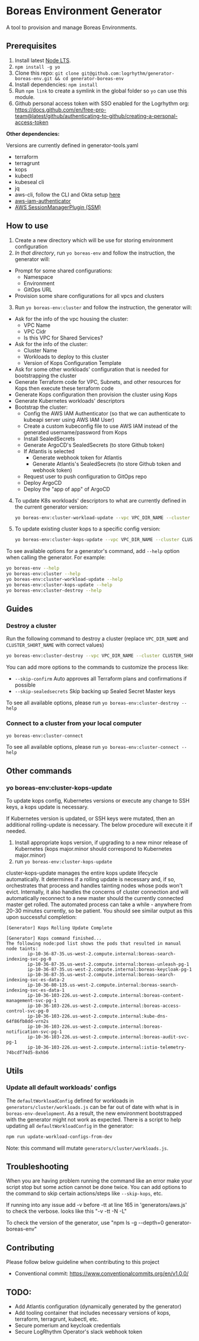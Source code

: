 # Boreas Environment Generator

A tool to provision and manage Boreas Environments.

## Prerequisites

1. Install latest [Node LTS](https://nodejs.org).
2. `npm install -g yo`
3. Clone this repo: `git clone git@github.com:logrhythm/generator-boreas-env.git && cd generator-boreas-env`
4. Install dependencies: `npm install`
5. Run `npm link` to create a symlink in the global folder so `yo` can use this module.
6. Github personal access token with SSO enabled for the Logrhythm org: https://docs.github.com/en/free-pro-team@latest/github/authenticating-to-github/creating-a-personal-access-token

**Other dependencies:**

Versions are currently defined in generator-tools.yaml
- terraform
- terragrunt
- kops
- kubectl
- kubeseal cli
- jq
- aws-cli, follow the CLI and Okta setup [here](https://confluence.logrhythm.com/display/NGP/AWS+CLI+usage)
- [aws-iam-authenticator](https://docs.aws.amazon.com/eks/latest/userguide/install-aws-iam-authenticator.html)
- [AWS SessionManagerPlugin (SSM)](https://confluence.logrhythm.com/display/NGP/AWS+Session+Manager)

## How to use

1. Create a new directory which will be use for storing environment configuration
2. _In that directory_, run `yo boreas-env` and follow the instruction, the generator will:
  - Prompt for some shared configurations:
    -  Namespace
    -  Environment
    -  GitOps URL
  - Provision some share configurations for all vpcs and clusters
3. Run `yo boreas-env:cluster` and follow the instruction, the generator will:
  - Ask for the info of the vpc housing the cluster:
    - VPC Name
    - VPC Cidr
    - Is this VPC for Shared Services?
  - Ask for the info of the cluster:
    - Cluster Name
    - Workloads to deploy to this cluster
    - Version of Kops Configuration Template
  - Ask for some other workloads' configuration that is needed for bootstrapping the cluster
  - Generate Terraform code for VPC, Subnets, and other resources for Kops then execute these terraform code
  - Generate Kops configuration then provision the cluster using Kops
  - Generate Kubernetes workloads' descriptors
  - Bootstrap the cluster:
    - Config the AWS IAM Authenticator (so that we can authenticate to kubeapi server using AWS IAM User)
    - Create a custom kubeconfig file to use AWS IAM instead of the generated username/password from Kops
    - Install SealedSecrets
    - Generate ArgoCD's SealedSecrets (to store Github token)
    - If Atlantis is selected
      - Generate webhook token for Atlantis
      - Generate Atlantis's SealedSecrets (to store Github token and webhook token)
    - Request user to push configuration to GitOps repo
    - Deploy ArgoCD
    - Deploy the "app of app" of ArgoCD
4. To update K8s workloads' descriptors to what are currently defined in the current generator version:

    ```zsh
    yo boreas-env:cluster-workload-update --vpc VPC_DIR_NAME --cluster CLUSTER_SHORT_NAME [--reconfigure-workload]
    ```
5. To update existing cluster kops to a specific config version:

    ```zsh
    yo boreas-env:cluster-kops-update --vpc VPC_DIR_NAME --cluster CLUSTER_SHORT_NAME [--reconfigure-kops]
    ```

To see available options for a generator's command, add `--help` option when calling the generator. For example:

```zsh
yo boreas-env --help
yo boreas-env:cluster --help
yo boreas-env:cluster-workload-update --help
yo boreas-env:cluster-kops-update --help
yo boreas-env:cluster-destroy --help
```

## Guides

### Destroy a cluster

Run the following command to destroy a cluster (replace `VPC_DIR_NAME` and `CLUSTER_SHORT_NAME` with correct values)

```bash
yo boreas-env:cluster-destroy --vpc VPC_DIR_NAME --cluster CLUSTER_SHORT_NAME
```

You can add more options to the commands to customize the process like:

- `--skip-confirm` Auto approves all Terraform plans and confirmations if possible
- `--skip-sealedsecrets` Skip backing up Sealed Secret Master keys

To see all available options, please run `yo boreas-env:cluster-destroy --help`

### Connect to a cluster from your local computer

```bash
yo boreas-env:cluster-connect
```

To see all available options, please run `yo boreas-env:cluster-connect --help`

## Other commands

### yo boreas-env:cluster-kops-update

To update kops config, Kubernetes versions or execute any change to SSH keys, a kops update is necessary.

If Kubernetes version is updated, or SSH keys were mutated, then an additional rolling-update is necessary. The below procedure will execute it if needed.

1. Install appropriate kops version, if upgrading to a new minor release of Kubernetes (kops major.minor should correspond to Kubernetes major.minor)
2. run `yo boreas-env:cluster-kops-update`

cluster-kops-update manages the entire kops update lifecycle automatically. It determines if a rolling update is necessary and, if so, orchestrates that process and handles tainting nodes whose pods won't evict. Internally, it also handles the concerns of cluster connection and will automatically reconnect to a new master should the currently connected master get rolled. The automated process can take a while - anywhere from 20-30 minutes currently, so be patient. You should see similar output as this upon successful completion:

```
[Generator] Kops Rolling Update Complete

[Generator] Kops command finished...
The following node:pod list shows the pods that resulted in manual node taints:
        ip-10-36-87-35.us-west-2.compute.internal:boreas-search-indexing-svc-pg-0
        ip-10-36-87-35.us-west-2.compute.internal:boreas-unleash-pg-1
        ip-10-36-87-35.us-west-2.compute.internal:boreas-keycloak-pg-1
        ip-10-36-87-35.us-west-2.compute.internal:boreas-search-indexing-svc-es-data-2
        ip-10-36-80-135.us-west-2.compute.internal:boreas-search-indexing-svc-es-data-1
        ip-10-36-103-226.us-west-2.compute.internal:boreas-content-management-svc-pg-1
        ip-10-36-103-226.us-west-2.compute.internal:boreas-access-control-svc-pg-0
        ip-10-36-103-226.us-west-2.compute.internal:kube-dns-64f86fb8dd-vrn2s
        ip-10-36-103-226.us-west-2.compute.internal:boreas-notification-svc-pg-1
        ip-10-36-103-226.us-west-2.compute.internal:boreas-audit-svc-pg-1
        ip-10-36-103-226.us-west-2.compute.internal:istio-telemetry-74bcdf74d5-8xhb6
```

## Utils

### Update all default workloads' configs
The `defaultWorkloadConfig` defined for workloads in `generators/cluster/workloads.js` can be far out of date with what is in `boreas-env-development`. As a result, the new environment bootstrapped with the generator might not work as expected. There is a script to help updating all `defaultWorkloadConfig` in the generator:

```zsh
npm run update-workload-configs-from-dev
```

Note: this command will mutate `generators/cluster/workloads.js`.

## Troubleshooting

When you are having problem running the command like an error make your script stop but some action cannot be done twice. You can add options to the command to skip certain actions/steps like `--skip-kops`, etc.

If running into any issue add -v before -tt at line 165 in 'generators/aws.js' to check the verbose. 
   looks like this "-v -tt -N -L"

To check the version of the generator, use "npm ls -g --depth=0  generator-boreas-env"

## Contributing
Please follow below guideline when contributing to this project
- Conventional commit: https://www.conventionalcommits.org/en/v1.0.0/

## TODO:
- Add Atlantis configuration (dynamically generated by the generator)
- Add tooling container that includes necessary versions of kops, terraform, terragrunt, kubectl, etc.
- Secure pomerium and keycloak credentials
- Secure LogRhythm Operator's slack webhook token
